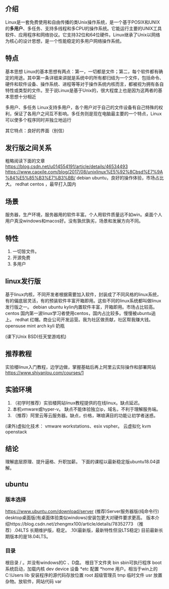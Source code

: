 ## 介绍
Linux是一套免费使用和自由传播的类Unix操作系统，是一个基于POSIX和UNIX的**多用户**、多任务、支持多线程和多CPU的操作系统。它能运行主要的UNIX工具软件、应用程序和网络协议。它支持32位和64位硬件。Linux继承了Unix以网络为核心的设计思想，是一个性能稳定的多用户网络操作系统。

## 特点
基本思想
Linux的基本思想有两点：第一，一切都是文件；第二，每个软件都有确定的用途。其中第一条详细来讲就是系统中的所有都归结为一个文件，包括命令、硬件和软件设备、操作系统、进程等等对于操作系统内核而言，都被视为拥有各自特性或类型的文件。至于说Linux是基于Unix的，很大程度上也是因为这两者的基本思想十分相近

多用户、多任务
Linux支持多用户，各个用户对于自己的文件设备有自己特殊的权利，保证了各用户之间互不影响。多任务则是现在电脑最主要的一个特点，Linux可以使多个程序同时并独立地运行

其它特点：良好的界面（别信）

## 发行版之间关系
粗略阅读下面的文章
https://blog.csdn.net/u014554191/article/details/46534493
https://www.caoxile.com/blog/2017/08/unixlinux%E5%92%8Cbsd%E7%9A%84%E5%85%B3%E7%B3%BB/
debian ubuntu，良好的操作体验，市场占比大。
redhat centos ，最早打入国内

## 场景
服务器，生产环境，服务器用的软件丰富。个人用软件质量远不如win。桌面个人用户真没windows和macos好。没有孰优孰劣，场景和发展方向不同。

## 特性
1. 一切皆文件。
2. 开源免费
3. 多用户

## linux发行版
基于linux内核，不同开发者根据需要加入软件，封装成了不同风格的linux系统，有的偏底层灵活，有的预装软件丰富开箱即用。这些不同的linux系统都叫做linux发行版之一。
debian ubuntu kylin内置软件丰富，开箱即用。市场占比较高。
centos 国内第一波linux学习者使用centos，国内占比较多。慢慢被ubuntu追上。
redhat 红帽。商业公司开发运营。我为社区做贡献，社区帮我赚大钱。
opensuse mint arch kyli 奶瓶

(课下)Unix  BSD(任天堂游戏机)

## 推荐教程
实验楼linux入门教程，边学边做，掌握基础后再上阿里云实际操作和部署网站
https://www.shiyanlou.com/courses/1

## 实验环境
1. （初学时推荐）实验楼网站linux教程提供的在线linux。缺点延迟。
2. 本机vmware或hyper-v。 缺点不能体验独立ip，域名，不利于理解服务端。
3. （推荐）阿里云等云服务器。缺点，价格，琳琅满目的功能让初学者迷惑。

(课外)虚拟化技术：
vmware workstations、esix vspher。
云虚拟化 kvm openstack 


## 结论
理解底层原理、提升逼格、升职加薪。
下面的课程以最新稳定版ubuntu18.04讲解。

## ubuntu
### 版本选择
https://www.ubuntu.com/download/server
(推荐)Server服务器版(纯命令行)  desktop桌面版(有桌面体验类似windows)安装包更大对硬件要求更高。 
版本介绍https://blog.csdn.net/zhengmx100/article/details/78352773
（推荐）.04LTS 长期维护版，稳定。  .10(最新版，最新特性但没LTS稳定)
目前最新长期版本的是18.04LTS。
### 目录
根目录 /  。并没有windows的C 、D盘。
根目下文件夹
bin sbin可执行程序
boot 系统启动，加载内核
dev  device 设备
*etc  配置
*home  用户。相当于win上的C:\Users
lib  安装程序的源代码存放位置
root  超级管理员
tmp 临时文件
usr 放置杂物。放软件，网站代码
var



